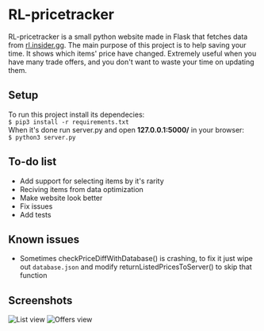 # RL-pricetracker
RL-pricetracker is a small python website made in Flask that fetches data from [rl.insider.gg](https://rl.insider.gg/). The main purpose of this project is to help saving your time. It shows which items' price have changed. Extremely useful when you have many trade offers, and you don't want to waste your time on updating them.

## Setup
To run this project install its dependecies:  
`$ pip3 install -r requirements.txt`  
When it's done run server.py and open **127.0.0.1:5000/** in your browser:  
` $ python3 server.py `

## To-do list
* Add support for selecting items by it's rarity
* Reciving items from data optimization
* Make website look better 
* Fix issues
* Add tests

## Known issues
* Sometimes checkPriceDiffWithDatabase() is crashing, to fix it just wipe out `database.json` and modify returnListedPricesToServer() to skip that function

## Screenshots
![List view](https://i.imgur.com/Mdnid8n.png "List view")
![Offers view](https://i.imgur.com/MCOqD34.png "Offers view")
